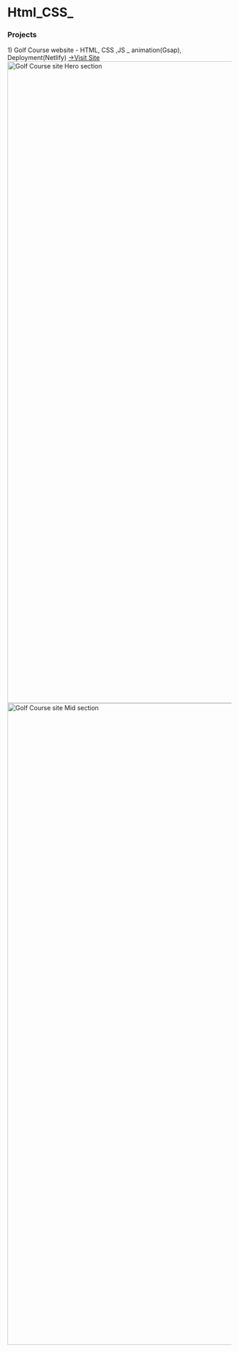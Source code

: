 # Html_CSS_

<h3> Projects </h3>
1) Golf Course website - HTML, CSS ,JS _ animation(Gsap), Deployment(Netlify)
<a href="https://golfcourse-gsap.netlify.app/">->Visit Site</a> 
<img width="1440" alt="Golf Course site Hero section" src="https://github.com/Tanishq-creates99/Html_CSS_/assets/81093066/ef275d58-e09a-495c-bb11-9ead3a3b1ce6">
<img width="1440" alt="Golf Course site Mid section" src="https://github.com/Tanishq-creates99/Html_CSS_/assets/81093066/fd3724c5-c8eb-4048-8a55-5cca1bdda39c">
